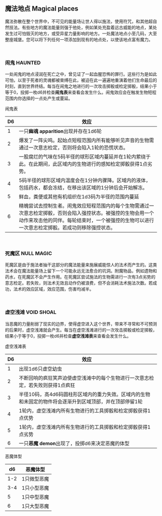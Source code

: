 ## 魔法地点 Magical places

魔法弥散在整个世界中，不可见的能量场让世人得以施法，使用符咒，和其他超自然技法。有些地方的魔法能量则强于他处，例如某处充盈着远古威能的地点，某处发生过可怕毁灭的地方，或受异星力量影响的地方。一处魔法地点小至几码，大至整座城堡。您可以将下列任何一项添加到现有的地点处，以使该地点富有魔力。

 

### 闹鬼 HAUNTED

一处闹鬼的地点浸润在死亡之中，曾见证了一起血腥恐怖的罪行。这些行为是如此可怕，以至于死者的灵魂都被束缚在此，被迫在此一遍遍地重演着他们生命最后的时刻，直到世界终结。每当在闹鬼之地进行的一次攻击掷骰或检定掷骰，结果小于等于0，投掷一枚d6并检查**闹鬼表**来查看会发生什么。闹鬼效应会在触发生物短程范围内你选择的一点处产生或蔓延。

闹鬼表

<table>
<thead>
<tr class="header">
<th>D6</th>
<th>效应</th>
</tr>
</thead>
<tbody>
<tr class="odd">
<td>1</td>
<td>一只<strong>幽魂 apparition</strong>出现并存在1d6轮</td>
</tr>
<tr class="even">
<td>2</td>
<td>爆发了一阵尖鸣。起始点短程范围内所有能够听见声音的生物需通过一次意志检定，否则将会陷入1轮的恐慌状态。</td>
</tr>
<tr class="odd">
<td>3</td>
<td>一股腐烂的气味在5码半径的球形区域内蔓延并在1轮内萦绕于此。在此期间，此区域内的生物进行的感知检定掷骰获得1点劣势。</td>
</tr>
<tr class="even">
<td>4</td>
<td>5码半径的球形区域内温度会在1分钟内骤降。区域内的液体，包括药水，都会冻结，在移出该区域的1分钟后会开始解冻。</td>
</tr>
<tr class="odd">
<td>5</td>
<td>鲜血，粪便或其他有机组织在1d3码为半径的范围内蔓延</td>
</tr>
<tr class="even">
<td>6</td>
<td>精魄尝试去控制生者。闹鬼效应短程范围内的每个生物需通过一次意志检定掷骰，否则会陷入强控状态。被强控的生物会用一个动作来攻击他的同伴。每轮结束时，一个被强控的生物可以进行一次意志检定掷骰。若成功则移除强控状态。</td>
</tr>
</tbody>
</table>

 

### 死魔区 NULL MAGIC

死魔区是由于施法者抽干这部分的魔法能量来施展威能惊人的法术而产生的。这类法术会在魔法能量场上留下一个可能永远无法愈合的坑洞。附魔物品，例如遗物和药水，在死魔区不会产生作用。在死魔区尝试施法的生物需进行一次有3点劣势的意志检定。若失败，则法术无效且动作仍被浪费，但不会消耗法术施法次数。若成功，法术的效应区域，效应范围，伤害均减半。

 

### 虚空浅滩 VOID SHOAL

当恶魔的力量削弱了现实的边界，使得虚空进入这个世界，带来不寻常和不可预测的后果时，虚空浅滩就会产生。每当在虚空浅滩进行的一次攻击掷骰或检定掷骰，结果小于等于0，投掷一枚d6并检查**虚空浅滩表**来查看会发生什么。

虚空浅滩表

<table>
<thead>
<tr class="header">
<th>D6</th>
<th>效应</th>
</tr>
</thead>
<tbody>
<tr class="odd">
<td>1</td>
<td>出现1d6只虚空幼虫</td>
</tr>
<tr class="even">
<td>2</td>
<td>不断回响的疯狂笑声迫使虚空浅滩中的每个生物进行一次意志检定，若失败则获得1点疯狂</td>
</tr>
<tr class="odd">
<td>3</td>
<td>半径10码，高4d6码圆柱形区域内的重力失效。区域内的生物和未固定的物件将会逐渐升到区域顶部，并在顶部停留1轮</td>
</tr>
<tr class="even">
<td>4</td>
<td>1轮内，虚空浅滩内所有生物进行的工具掷骰和检定掷骰获得1点优势</td>
</tr>
<tr class="odd">
<td>5</td>
<td>1轮内，虚空浅滩内所有生物进行的工具掷骰和检定掷骰获得1点劣势</td>
</tr>
<tr class="even">
<td>6</td>
<td>一只<strong>恶魔 demon</strong>出现了，投掷d6来决定恶魔的体型</td>
</tr>
</tbody>
</table>

恶魔体型

<table>
<thead>
<tr class="header">
<th>d6</th>
<th>恶魔体型</th>
</tr>
</thead>
<tbody>
<tr class="odd">
<td>1-2</td>
<td>1只微型恶魔</td>
</tr>
<tr class="even">
<td>3-4</td>
<td>1只小型恶魔</td>
</tr>
<tr class="odd">
<td>5</td>
<td>1只中型恶魔</td>
</tr>
<tr class="even">
<td>6</td>
<td>1只大型恶魔</td>
</tr>
</tbody>
</table>

 
